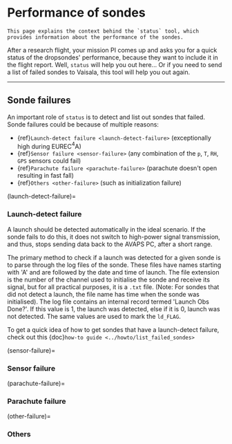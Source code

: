# Performance of sondes

```{note}
This page explains the context behind the `status` tool, which provides information about the performance of the sondes.
```

After a research flight, your mission PI comes up and asks you for a quick status of the dropsondes' performance, because they want to include it in the flight report. Well, `status` will help you out here... Or if you need to send a list of failed sondes to Vaisala, this tool will help you out again.

----
## Sonde failures

An important role of `status` is to detect and list out sondes that failed. Sonde failures could be because of multiple reasons:

- {ref}`Launch-detect failure <launch-detect-failure>` (exceptionally high during EUREC$^4$A)
- {ref}`Sensor failure <sensor-failure>` (any combination of the `p`, `T`, `RH`, `GPS` sensors could fail)
- {ref}`Parachute failure <parachute-failure>` (parachute doesn't open resulting in fast fall)
- {ref}`Others <other-failure>` (such as initialization failure)

(launch-detect-failure)=
### Launch-detect failure

A launch should be detected automatically in the ideal scenario. If the sonde fails to do this, it does not switch to high-power signal transmission, and thus, stops sending data back to the AVAPS PC, after a short range. 
    
The primary method to check if a launch was detected for a given sonde is to parse through the log files of the sonde. These files have names starting with 'A' and are followed by the date and time of launch. The file extension is the number of the channel used to initialise the sonde and receive its signal, but for all practical purposes, it is a `.txt` file. (Note: For sondes that did not detect a launch, the file name has time when the sonde was initialised). The log file contains an internal record termed 'Launch Obs Done?'. If this value is 1, the launch was detected, else if it is 0, launch was not detected. The same values are used to mark the `ld_FLAG`.

To get a quick idea of how to get sondes that have a launch-detect failure, check out this {doc}`how-to guide <../howto/list_failed_sondes>`

(sensor-failure)=
### Sensor failure

(parachute-failure)=
### Parachute failure

(other-failure)=
### Others
